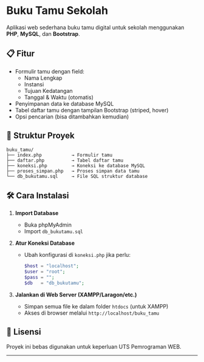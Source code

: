 # Buku Tamu Sekolah

Aplikasi web sederhana buku tamu digital untuk sekolah menggunakan **PHP**, **MySQL**, dan **Bootstrap**.

## 📋 Fitur

- Formulir tamu dengan field:
  - Nama Lengkap
  - Instansi
  - Tujuan Kedatangan
  - Tanggal & Waktu (otomatis)
- Penyimpanan data ke database MySQL
- Tabel daftar tamu dengan tampilan Bootstrap (striped, hover)
- Opsi pencarian (bisa ditambahkan kemudian)

## 🧱 Struktur Proyek

```
buku_tamu/
├── index.php           → Formulir tamu
├── daftar.php          → Tabel daftar tamu
├── koneksi.php         → Koneksi ke database MySQL
├── proses_simpan.php   → Proses simpan data tamu
└── db_bukutamu.sql     → File SQL struktur database
```

## 🛠️ Cara Instalasi

1. **Import Database**
   - Buka phpMyAdmin
   - Import `db_bukutamu.sql`

2. **Atur Koneksi Database**
   - Ubah konfigurasi di `koneksi.php` jika perlu:
     ```php
     $host = "localhost";
     $user = "root";
     $pass = "";
     $db   = "db_bukutamu";
     ```

3. **Jalankan di Web Server (XAMPP/Laragon/etc.)**
   - Simpan semua file ke dalam folder `htdocs` (untuk XAMPP)
   - Akses di browser melalui `http://localhost/buku_tamu`


## 📄 Lisensi

Proyek ini bebas digunakan untuk keperluan UTS Pemrograman WEB.

---


